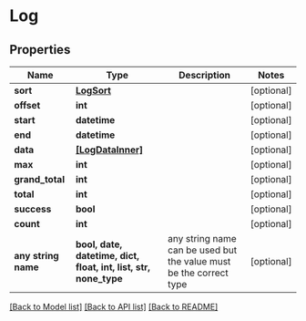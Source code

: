 # Log


## Properties
Name | Type | Description | Notes
------------ | ------------- | ------------- | -------------
**sort** | [**LogSort**](LogSort.md) |  | [optional] 
**offset** | **int** |  | [optional] 
**start** | **datetime** |  | [optional] 
**end** | **datetime** |  | [optional] 
**data** | [**[LogDataInner]**](LogDataInner.md) |  | [optional] 
**max** | **int** |  | [optional] 
**grand_total** | **int** |  | [optional] 
**total** | **int** |  | [optional] 
**success** | **bool** |  | [optional] 
**count** | **int** |  | [optional] 
**any string name** | **bool, date, datetime, dict, float, int, list, str, none_type** | any string name can be used but the value must be the correct type | [optional]

[[Back to Model list]](../README.md#documentation-for-models) [[Back to API list]](../README.md#documentation-for-api-endpoints) [[Back to README]](../README.md)


